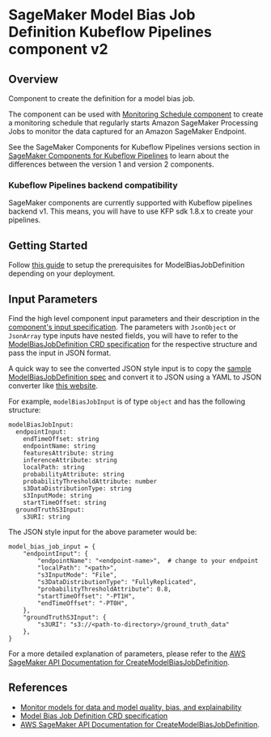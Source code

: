 # SageMaker Model Bias Job Definition Kubeflow Pipelines component v2

## Overview

Component to create the definition for a model bias job.

The component can be used with [Monitoring Schedule component](../MonitoringSchedule) to create a monitoring schedule that regularly starts Amazon SageMaker Processing Jobs to monitor the data captured for an Amazon SageMaker Endpoint.

See the SageMaker Components for Kubeflow Pipelines versions section in [SageMaker Components for Kubeflow Pipelines](https://docs.aws.amazon.com/sagemaker/latest/dg/kubernetes-sagemaker-components-for-kubeflow-pipelines.html#kubeflow-pipeline-components) to learn about the differences between the version 1 and version 2 components.

### Kubeflow Pipelines backend compatibility

SageMaker components are currently supported with Kubeflow pipelines backend v1. This means, you will have to use KFP sdk 1.8.x to create your pipelines.

## Getting Started

Follow [this guide](https://github.com/kubeflow/pipelines/tree/master/samples/contrib/aws-samples#prerequisites) to setup the prerequisites for ModelBiasJobDefinition depending on your deployment.

## Input Parameters

Find the high level component input parameters and their description in the [component's input specification](./component.yaml). The parameters with `JsonObject` or `JsonArray` type inputs have nested fields, you will have to refer to the [ModelBiasJobDefinition CRD specification](https://aws-controllers-k8s.github.io/community/reference/sagemaker/v1alpha1/modelbiasjobdefinition/) for the respective structure and pass the input in JSON format.

A quick way to see the converted JSON style input is to copy the [sample ModelBiasJobDefinition spec](https://aws-controllers-k8s.github.io/community/reference/sagemaker/v1alpha1/modelbiasjobdefinition/#spec) and convert it to JSON using a YAML to JSON converter like [this website](https://jsonformatter.org/yaml-to-json).

For example, `modelBiasJobInput` is of type `object` and has the following structure:

```
modelBiasJobInput:
  endpointInput:
    endTimeOffset: string
    endpointName: string
    featuresAttribute: string
    inferenceAttribute: string
    localPath: string
    probabilityAttribute: string
    probabilityThresholdAttribute: number
    s3DataDistributionType: string
    s3InputMode: string
    startTimeOffset: string
  groundTruthS3Input:
    s3URI: string
```

The JSON style input for the above parameter would be:

```
model_bias_job_input = {
    "endpointInput": {
        "endpointName": "<endpoint-name>",  # change to your endpoint
        "localPath": "<path>",
        "s3InputMode": "File",
        "s3DataDistributionType": "FullyReplicated",
        "probabilityThresholdAttribute": 0.8,
        "startTimeOffset": "-PT1H",
        "endTimeOffset": "-PT0H",
    },
    "groundTruthS3Input": {
        "s3URI": "s3://<path-to-directory>/ground_truth_data"
    },
}
```

For a more detailed explanation of parameters, please refer to the [AWS SageMaker API Documentation for CreateModelBiasJobDefinition](https://docs.aws.amazon.com/sagemaker/latest/APIReference/API_CreateModelBiasJobDefinition.html).

## References

- [Monitor models for data and model quality, bias, and explainability](https://docs.aws.amazon.com/sagemaker/latest/dg/model-monitor.html)
- [Model Bias Job Definition CRD specification](https://aws-controllers-k8s.github.io/community/reference/sagemaker/v1alpha1/modelbiasjobdefinition/)
- [AWS SageMaker API Documentation for CreateModelBiasJobDefinition](https://docs.aws.amazon.com/sagemaker/latest/APIReference/API_CreateModelBiasJobDefinition.html).
